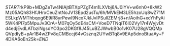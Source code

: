 $START$rkP9b+MDgZeTw4NlAjtBTXpPZgT4m1LXVbj6/iJ0iYV+w6nh0+8kW2Mz05AQh83HfJHrxCeuZntNoJV13Epd2usTu/6h/MVkEM3LE5hzoUq8wZ71MESLkpWMThbqog6E9iR8yrPewI9Ncx7JklJvIPSullZEMrj8+n/AoihG+xcYhFyAi5WK4PI7p5MpuJv3CrA+M07qOy5dE4sCM+VoeD7TNqiT6l02Vy17r4WyjvDtd4edjEvdLATbziNgsdYO3po2DKGf8J45LuBZJWwbB0o1vK07U28gVQQMpQVpdIyB+pAr1B4wZPv8qCMBccj64vCsznq2UYwBTq8v9EAp5dnoBtuaAy+F4DKA6oEn2Sk=$END$